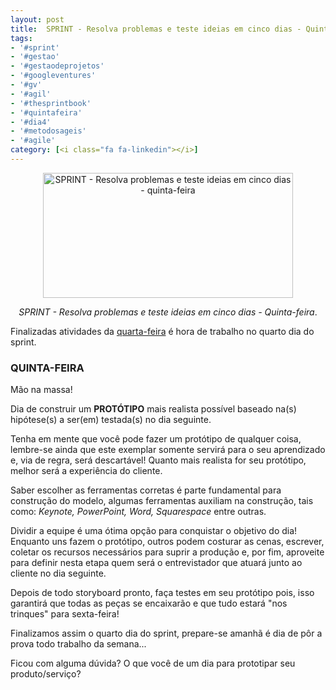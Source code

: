 ```yaml
---
layout: post
title:  SPRINT - Resolva problemas e teste ideias em cinco dias - Quinta-feira
tags:
- '#sprint'
- '#gestao'
- '#gestaodeprojetos'
- '#googleventures'
- '#gv'
- '#agil'
- '#thesprintbook'
- '#quintafeira'
- '#dia4'
- '#metodosageis'
- '#agile'
category: [<i class="fa fa-linkedin"></i>]
---
```


<div style="text-align:center">
<p><img src="https://raw.githubusercontent.com/mateusbtlopes/mateusbtlopes.github.io/master/_posts/img/Sprintquinta.png" alt="SPRINT - Resolva problemas e teste ideias em cinco dias - quinta-feira" height="200" width="400"/></p>
</div>

<div style="text-align:center">
<p><i>SPRINT - Resolva problemas e teste ideias em cinco dias - Quinta-feira</i>.</p>
</div>

<p>Finalizadas atividades da <a href="" target="_blank">quarta-feira</a> é hora de trabalho no quarto dia do sprint.<p/>

<h3 id="heading3">QUINTA-FEIRA</h3>

<p>Mão na massa!</p>

<p>Dia de construir um <strong>PROTÓTIPO</strong> mais realista possível baseado na(s) hipótese(s) a ser(em) testada(s) no dia seguinte.</p>

<p>Tenha em mente que você pode fazer um protótipo de qualquer coisa, lembre-se ainda que este exemplar somente servirá para o seu aprendizado e, via de regra, será descartável! Quanto mais realista for seu protótipo, melhor será a experiência do cliente.</p>

<p>Saber escolher as ferramentas corretas é parte fundamental para construção do modelo, algumas ferramentas auxiliam na construção, tais como: <i>Keynote, PowerPoint, Word, Squarespace</i> entre outras.</p>

<p>Dividir a equipe é uma ótima opção para conquistar o objetivo do dia! Enquanto uns fazem o protótipo, outros podem costurar as cenas, escrever, coletar os recursos necessários para suprir a produção e, por fim, aproveite para definir nesta etapa quem será o entrevistador que atuará junto ao cliente no dia seguinte.</p>

<p>Depois de todo storyboard pronto, faça testes em seu protótipo pois, isso garantirá que todas as peças se encaixarão e que tudo estará "nos trinques" para sexta-feira!</p>

<p>Finalizamos assim o quarto dia do sprint, prepare-se amanhã é dia de pôr a prova todo trabalho da semana...</p>

<p>Ficou com alguma dúvida? O que você de um dia para prototipar seu produto/serviço?</p>